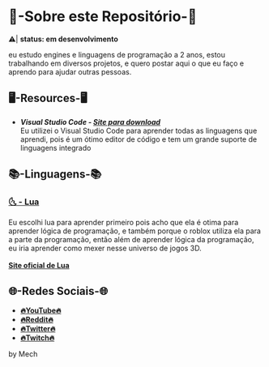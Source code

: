 # 📜-Sobre este Repositório-📜
⚠️| **status: em desenvolvimento**

eu estudo engines e linguagens de programação a 2 anos,
estou trabalhando em diversos projetos, 
e quero postar aqui o que eu faço e aprendo para ajudar outras pessoas.

## 🖥️-Resources-🖥️
* ***Visual Studio Code - [Site para download](https://code.visualstudio.com)*** <br>
Eu utilizei o Visual Studio Code para aprender todas as linguagens que aprendi, pois é um ótimo editor de código e tem um grande suporte de linguagens integrado


## 📚-Linguagens-📚
### [🌜 - Lua](https://github.com/MechOfc/Programmation/tree/main/Lua)
Eu escolhi lua para aprender primeiro pois acho que ela é otima para aprender lógica de programação, e também porque o roblox utiliza ela para a parte da programação, então além de aprender lógica da programação, eu iria aprender como mexer nesse universo de jogos 3D. <br> <br>
**[Site oficial de Lua](https://www.lua.org/)**

## 🌐-Redes Sociais-🌐
* **[🔥YouTube🔥](https://www.youtube.com/channel/UCA-lKzMkAvGGHxlAvMZZifQ)**
* **[🔥Reddit🔥](https://www.reddit.com/user/Mech_XII)**
* **[🔥Twitter🔥](https://twitter.com/Mech_Ofc)**
* **[🔥Twitch🔥](https://www.twitch.tv/mechxii)**

by Mech
